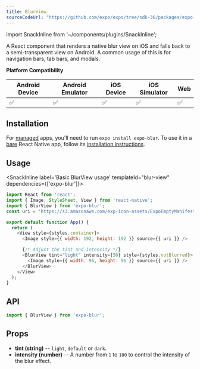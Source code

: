 ```yaml
---
title: BlurView
sourceCodeUrl: "https://github.com/expo/expo/tree/sdk-36/packages/expo-blur"
---
```


import SnackInline from '~/components/plugins/SnackInline';

A React component that renders a native blur view on iOS and falls back to a semi-transparent view on Android. A common usage of this is for navigation bars, tab bars, and modals.

**Platform Compatibility**

| Android Device | Android Emulator | iOS Device | iOS Simulator |  Web  |
| ------ | ---------- | ------ | ------ | ------ |
| ✅     |  ✅     | ✅     | ✅     | ✅    |

## Installation

For [managed](../../introduction/managed-vs-bare/#managed-workflow) apps, you'll need to run `expo install expo-blur`. To use it in a [bare](../../introduction/managed-vs-bare/#bare-workflow) React Native app, follow its [installation instructions](https://github.com/expo/expo/tree/master/packages/expo-blur).

## Usage

<SnackInline label='Basic BlurView usage' templateId="blur-view" dependencies={['expo-blur']}>

```js
import React from 'react';
import { Image, StyleSheet, View } from 'react-native';
import { BlurView } from 'expo-blur';
const uri = 'https://s3.amazonaws.com/exp-icon-assets/ExpoEmptyManifest_192.png';

export default function App() {
  return (
    <View style={styles.container}>
      <Image style={{ width: 192, height: 192 }} source={{ uri }} />

      {/* Adjust the tint and intensity */}
      <BlurView tint="light" intensity={50} style={styles.notBlurred}>
        <Image style={{ width: 96, height: 96 }} source={{ uri }} />
      </BlurView>
    </View>
  );
}
```
</SnackInline>

## API

```js
import { BlurView } from 'expo-blur';
```

## Props

- **tint (string)** -- `light`, `default` or `dark`.
- **intensity (number)** -- A number from `1` to `100` to control the intensity of the blur effect.

#
